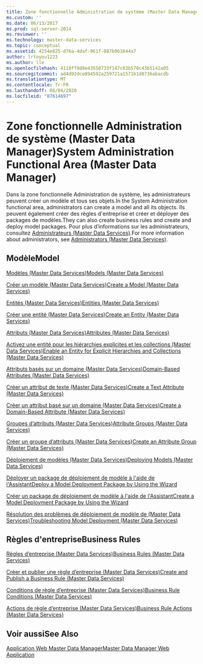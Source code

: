 ```yaml
---
title: Zone fonctionnelle Administration de système (Master Data Manager) | Microsoft Docs
ms.custom: ''
ms.date: 06/13/2017
ms.prod: sql-server-2014
ms.reviewer: ''
ms.technology: master-data-services
ms.topic: conceptual
ms.assetid: 4254e825-d76a-4daf-961f-087b961644a7
author: lrtoyou1223
ms.author: lle
ms.openlocfilehash: 4118ff8d8e43550733f147c03b570c43b5142a05
ms.sourcegitcommit: ad4d92dce894592a259721a1571b1d8736abacdb
ms.translationtype: MT
ms.contentlocale: fr-FR
ms.lasthandoff: 08/04/2020
ms.locfileid: "87614697"
---
```

# <a name="system-administration-functional-area-master-data-manager"></a><span data-ttu-id="9316e-102">Zone fonctionnelle Administration de système (Master Data Manager)</span><span class="sxs-lookup"><span data-stu-id="9316e-102">System Administration Functional Area (Master Data Manager)</span></span>
  <span data-ttu-id="9316e-103">Dans la zone fonctionnelle Administration de système, les administrateurs peuvent créer un modèle et tous ses objets.</span><span class="sxs-lookup"><span data-stu-id="9316e-103">In the System Administration functional area, administrators can create a model and all its objects.</span></span> <span data-ttu-id="9316e-104">Ils peuvent également créer des règles d'entreprise et créer et déployer des packages de modèles.</span><span class="sxs-lookup"><span data-stu-id="9316e-104">They can also create business rules and create and deploy model packages.</span></span> <span data-ttu-id="9316e-105">Pour plus d’informations sur les administrateurs, consultez [Administrateurs &#40;Master Data Services&#41;](administrators-master-data-services.md).</span><span class="sxs-lookup"><span data-stu-id="9316e-105">For more information about administrators, see [Administrators &#40;Master Data Services&#41;](administrators-master-data-services.md).</span></span>  
  
## <a name="model"></a><span data-ttu-id="9316e-106">Modèle</span><span class="sxs-lookup"><span data-stu-id="9316e-106">Model</span></span>  
 [<span data-ttu-id="9316e-107">Modèles &#40;Master Data Services&#41;</span><span class="sxs-lookup"><span data-stu-id="9316e-107">Models &#40;Master Data Services&#41;</span></span>](../../2014/master-data-services/models-master-data-services.md)  
  
 [<span data-ttu-id="9316e-108">Créer un modèle &#40;Master Data Services&#41;</span><span class="sxs-lookup"><span data-stu-id="9316e-108">Create a Model &#40;Master Data Services&#41;</span></span>](../../2014/master-data-services/create-a-model-master-data-services.md)  
  
 [<span data-ttu-id="9316e-109">Entités &#40;Master Data Services&#41;</span><span class="sxs-lookup"><span data-stu-id="9316e-109">Entities &#40;Master Data Services&#41;</span></span>](../../2014/master-data-services/entities-master-data-services.md)  
  
 [<span data-ttu-id="9316e-110">Créer une entité &#40;Master Data Services&#41;</span><span class="sxs-lookup"><span data-stu-id="9316e-110">Create an Entity &#40;Master Data Services&#41;</span></span>](../../2014/master-data-services/create-an-entity-master-data-services.md)  
  
 [<span data-ttu-id="9316e-111">Attributs &#40;Master Data Services&#41;</span><span class="sxs-lookup"><span data-stu-id="9316e-111">Attributes &#40;Master Data Services&#41;</span></span>](../../2014/master-data-services/attributes-master-data-services.md)  
  
 [<span data-ttu-id="9316e-112">Activez une entité pour les hiérarchies explicites et les collections &#40;Master Data Services&#41;</span><span class="sxs-lookup"><span data-stu-id="9316e-112">Enable an Entity for Explicit Hierarchies and Collections &#40;Master Data Services&#41;</span></span>](../../2014/master-data-services/enable-an-entity-for-explicit-hierarchies-and-collections-master-data-services.md)  
  
 [<span data-ttu-id="9316e-113">Attributs basés sur un domaine &#40;Master Data Services&#41;</span><span class="sxs-lookup"><span data-stu-id="9316e-113">Domain-Based Attributes &#40;Master Data Services&#41;</span></span>](../../2014/master-data-services/domain-based-attributes-master-data-services.md)  
  
 [<span data-ttu-id="9316e-114">Créer un attribut de texte &#40;Master Data Services&#41;</span><span class="sxs-lookup"><span data-stu-id="9316e-114">Create a Text Attribute &#40;Master Data Services&#41;</span></span>](../../2014/master-data-services/create-a-text-attribute-master-data-services.md)  
  
 [<span data-ttu-id="9316e-115">Créer un attribut basé sur un domaine &#40;Master Data Services&#41;</span><span class="sxs-lookup"><span data-stu-id="9316e-115">Create a Domain-Based Attribute &#40;Master Data Services&#41;</span></span>](../../2014/master-data-services/create-a-domain-based-attribute-master-data-services.md)  
  
 [<span data-ttu-id="9316e-116">Groupes d’attributs &#40;Master Data Services&#41;</span><span class="sxs-lookup"><span data-stu-id="9316e-116">Attribute Groups &#40;Master Data Services&#41;</span></span>](../../2014/master-data-services/attribute-groups-master-data-services.md)  
  
 [<span data-ttu-id="9316e-117">Créer un groupe d’attributs &#40;Master Data Services&#41;</span><span class="sxs-lookup"><span data-stu-id="9316e-117">Create an Attribute Group &#40;Master Data Services&#41;</span></span>](../../2014/master-data-services/create-an-attribute-group-master-data-services.md)  
  
 [<span data-ttu-id="9316e-118">Déploiement de modèles &#40;Master Data Services&#41;</span><span class="sxs-lookup"><span data-stu-id="9316e-118">Deploying Models &#40;Master Data Services&#41;</span></span>](../../2014/master-data-services/deploying-models-master-data-services.md)  
  
 [<span data-ttu-id="9316e-119">Déployer un package de déploiement de modèle à l'aide de l'Assistant</span><span class="sxs-lookup"><span data-stu-id="9316e-119">Deploy a Model Deployment Package by Using the Wizard</span></span>](../../2014/master-data-services/deploy-a-model-deployment-package-by-using-the-wizard.md)  
  
 [<span data-ttu-id="9316e-120">Créer un package de déploiement de modèle à l'aide de l'Assistant</span><span class="sxs-lookup"><span data-stu-id="9316e-120">Create a Model Deployment Package by Using the Wizard</span></span>](../../2014/master-data-services/create-a-model-deployment-package-by-using-the-wizard.md)  
  
 [<span data-ttu-id="9316e-121">Résolution des problèmes de déploiement de modèle de (Master Data Services)</span><span class="sxs-lookup"><span data-stu-id="9316e-121">Troubleshooting Model Deployment (Master Data Services)</span></span>](https://social.technet.microsoft.com/wiki/contents/articles/troubleshooting-model-deployment-master-data-services.aspx)  
  
## <a name="business-rules"></a><span data-ttu-id="9316e-122">Règles d'entreprise</span><span class="sxs-lookup"><span data-stu-id="9316e-122">Business Rules</span></span>  
 [<span data-ttu-id="9316e-123">Règles d’entreprise &#40;Master Data Services&#41;</span><span class="sxs-lookup"><span data-stu-id="9316e-123">Business Rules &#40;Master Data Services&#41;</span></span>](../../2014/master-data-services/business-rules-master-data-services.md)  
  
 [<span data-ttu-id="9316e-124">Créer et publier une règle d’entreprise &#40;Master Data Services&#41;</span><span class="sxs-lookup"><span data-stu-id="9316e-124">Create and Publish a Business Rule &#40;Master Data Services&#41;</span></span>](../../2014/master-data-services/create-and-publish-a-business-rule-master-data-services.md)  
  
 [<span data-ttu-id="9316e-125">Conditions de règle d’entreprise &#40;Master Data Services&#41;</span><span class="sxs-lookup"><span data-stu-id="9316e-125">Business Rule Conditions &#40;Master Data Services&#41;</span></span>](../../2014/master-data-services/business-rule-conditions-master-data-services.md)  
  
 [<span data-ttu-id="9316e-126">Actions de règle d’entreprise &#40;Master Data Services&#41;</span><span class="sxs-lookup"><span data-stu-id="9316e-126">Business Rule Actions &#40;Master Data Services&#41;</span></span>](../../2014/master-data-services/business-rule-actions-master-data-services.md)  
  
## <a name="see-also"></a><span data-ttu-id="9316e-127">Voir aussi</span><span class="sxs-lookup"><span data-stu-id="9316e-127">See Also</span></span>  
 [<span data-ttu-id="9316e-128">Application Web Master Data Manager</span><span class="sxs-lookup"><span data-stu-id="9316e-128">Master Data Manager Web Application</span></span>](../../2014/master-data-services/master-data-manager-web-application.md)  
  
  
